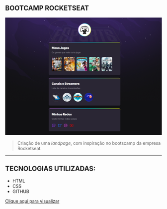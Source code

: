 

## BOOTCAMP ROCKETSEAT

![preview](./.github/bootcamp-rocket.png)

>Criação de uma *landpage*, com inspiração no bootscamp da empresa Rocketseat.

---
## TECNOLOGIAS UTILIZADAS:

- HTML
- CSS
- GITHUB

[Clique aqui para visualizar](https://raffaelmiguell.github.io/bootcamp-rocketseat/)




